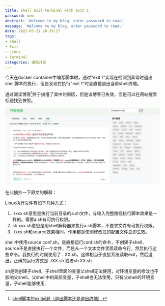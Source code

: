 ```yaml
---
title: shell exit terminal with exit 1
password: www
abstract: 'Welcome to my blog, enter password to read.'
message: 'Welcome to my blog, enter password to read.'
date: 2022-05-21 20:39:27
tags:
- Shell
- Exit
- Linux
- Terminal
categories: 编程开发
---
```


今天在docker container中编写脚本时，通过"exit 1"实现在检测到异常时退出shell脚本的执行，但是发现在执行"exit 1"时会直接退出当前shell终端。

通过阅读博客[^1]终于搞懂了其中的原因，但是该博客已失效，但是可以在网站搜索标题找到快照。

![](./shell-exit-terminal-with-exit-1/2022-05-21-20-47-33.png)

在此摘抄一下原文的解释：

Linux执行文件有如下几种方式：

1. ./xxx.sh意思是执行当前目录的a.sh文件，与输入完整路径执行脚本效果是一样的。需要a.sh有可执行权限。
2. sh xxx.sh意思是用shell解释器来执行a.sh脚本，不要求文件有可执行权限。
3. ./xxx.sh和source效果相同，作用都是使刚修改过的配置文件立即生效。

shell中使用source conf.sh，是直接运行conf.sh的命令，不创建子shell，source不是直接执行一个文件，而是从一个文本文件里面读命令行，然后执行这些命令。我执行的时候使用了 .  XX.sh，这样相当于直接系统读取exit，然后退出，正确的运行方式是 ./XX.sh 或者sh XX.sh

sh是则创建子shell，子shell里面的变量父shell无法使用，对环境变量的修改也不影响父shell。父shell中的局部变量，子shell也无法使用，只有父shell的环境变量，子shell能够使用.


[^1]: [shell脚本的exit问题（退出脚本还是退出终端）](https://my.oschina.net/xiaominmin/blog/1584883)
